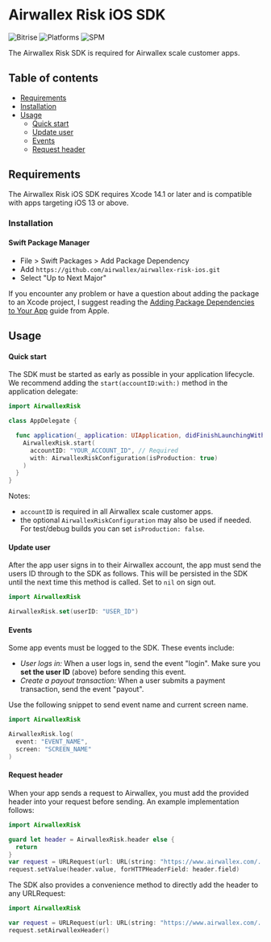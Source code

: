 # Airwallex Risk iOS SDK

![Bitrise](https://img.shields.io/bitrise/8dac12ec-13a2-44fe-9492-8bccbf558dd2/master?token=iibkN6UESXAQsLNb8biNqg)
![Platforms](https://img.shields.io/badge/platforms-iOS-333333.svg)
![SPM](https://img.shields.io/badge/Swift_Package_Manager-compatible-orange)

The Airwallex Risk SDK is required for Airwallex scale customer apps.

## Table of contents

<!--ts-->
  * [Requirements](#requirements)
  * [Installation](#installation)
  * [Usage](#usage)
    * [Quick start](#quick-start)
    * [Update user](#update-user) 
    * [Events](#events)
    * [Request header](#request-header)

<!--te-->

## Requirements

The Airwallex Risk iOS SDK requires Xcode 14.1 or later and is compatible with apps targeting iOS 13 or above.

### Installation

#### Swift Package Manager

- File > Swift Packages > Add Package Dependency
- Add `https://github.com/airwallex/airwallex-risk-ios.git`
- Select "Up to Next Major"

If you encounter any problem or have a question about adding the package to an Xcode project, I suggest reading the [Adding Package Dependencies to Your App](https://developer.apple.com/documentation/xcode/adding-package-dependencies-to-your-app) guide from Apple.

## Usage

#### Quick start

The SDK must be started as early as possible in your application lifecycle. We recommend adding the `start(accountID:with:)` method in the application delegate:

```swift
import AirwallexRisk

class AppDelegate {

  func application(_ application: UIApplication, didFinishLaunchingWithOptions launchOptions: [UIApplication.LaunchOptionsKey: Any]?) -> Bool {
    AirwallexRisk.start(
      accountID: "YOUR_ACCOUNT_ID", // Required
      with: AirwallexRiskConfiguration(isProduction: true)
    )
  }
}
```

Notes:

- `accountID` is required in all Airwallex scale customer apps.
- the optional `AirwallexRiskConfiguration` may also be used if needed. For test/debug builds you can set `isProduction: false`.

#### Update user

After the app user signs in to their Airwallex account, the app must send the users ID through to the SDK as follows. This will be persisted in the SDK until the next time this method is called. Set to `nil` on sign out.

```swift
import AirwallexRisk

AirwallexRisk.set(userID: "USER_ID")
```
  
#### Events

Some app events must be logged to the SDK. These events include:
- _User logs in:_ When a user logs in, send the event "login". Make sure you **set the user ID** (above) before sending this event.
- _Create a payout transaction:_ When a user submits a payment transaction, send the event "payout".

Use the following snippet to send event name and current screen name.

```swift
import AirwallexRisk

AirwallexRisk.log(
  event: "EVENT_NAME",
  screen: "SCREEN_NAME"
)
```

#### Request header

When your app sends a request to Airwallex, you must add the provided header into your request before sending. An example implementation follows:

```swift
import AirwallexRisk

guard let header = AirwallexRisk.header else {
  return
}
var request = URLRequest(url: URL(string: "https://www.airwallex.com/...")!)
request.setValue(header.value, forHTTPHeaderField: header.field)
```

The SDK also provides a convenience method to directly add the header to any URLRequest:

```swift
import AirwallexRisk

var request = URLRequest(url: URL(string: "https://www.airwallex.com/...")!)
request.setAirwallexHeader()
```


